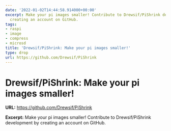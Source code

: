 ```yaml
---
date: '2022-01-02T14:44:58.914000+00:00'
excerpt: Make your pi images smaller! Contribute to Drewsif/PiShrink development by
  creating an account on GitHub.
tags:
- raspi
- image
- compress
- microsd
title: 'Drewsif/PiShrink: Make your pi images smaller!'
type: drop
url: https://github.com/Drewsif/PiShrink
---
```


# Drewsif/PiShrink: Make your pi images smaller!

**URL:** https://github.com/Drewsif/PiShrink

**Excerpt:** Make your pi images smaller! Contribute to Drewsif/PiShrink development by creating an account on GitHub.

